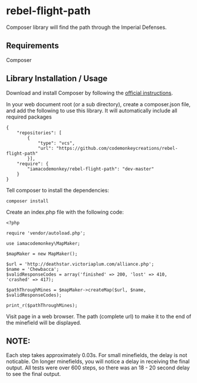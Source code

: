 # rebel-flight-path

Composer library will find the path through the Imperial Defenses.

## Requirements

Composer

Library Installation / Usage
--------------------

Download and install Composer by following the [official instructions](https://getcomposer.org/download/).

In your web document root (or a sub directory), create a composer.json file, and add the following to use this library.
It will automatically include all required packages

```
{
    "repositories": [
        {
            "type": "vcs",
            "url": "https://github.com/codemonkeycreations/rebel-flight-path"
        }],
    "require": {
        "iamacodemonkey/rebel-flight-path": "dev-master"
    }
}
```
Tell composer to install the dependencies:

```
composer install 

```

Create an index.php file with the following code:

```
<?php
 
require 'vendor/autoload.php';

use iamacodemonkey\MapMaker;

$mapMaker = new MapMaker();

$url = 'http://deathstar.victoriaplum.com/alliance.php';
$name = 'Chewbacca';
$validResponseCodes = array('finished' => 200, 'lost' => 410, 'crashed' => 417);

$pathThroughMines = $mapMaker->createMap($url, $name, $validResponseCodes);

print_r($pathThroughMines);

```

Visit page in a web browser.  The path (complete url) to make it to the end of the minefield will be displayed.

## NOTE:
Each step takes approximately 0.03s.  For small minefields, the delay is not noticable.
On longer minefields, you will notice a delay in receiving the final output.  All tests were over 600 steps,
so there was an 18 - 20 second delay to see the final output.


